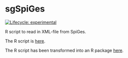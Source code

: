 # sgSpiGes
[![Lifecycle: experimental](https://img.shields.io/badge/lifecycle-experimental-orange.svg)](https://www.tidyverse.org/lifecycle/#experimental)

R script to read in XML-file from SpiGes.

The R script is [here](https://github.com/statistikSG/sgSpiGes/blob/main/SpiGes_read_xml.R).

The R script has been transformed into an R package [here](https://github.com/SwissStatsR/SpiGesXML).
